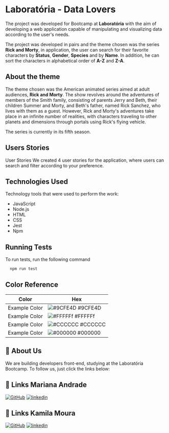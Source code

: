 # Laboratória - Data Lovers

The project was developed for Bootcamp at **Laboratória** with the aim of developing
a web application capable of manipulating and visualizing data according to the user's needs.

The project was developed in pairs and the theme chosen was the series **Rick and Morty**, in
application, the user can search for their favorite characters by **Status**, **Gender**,
**Species** and by **Name**.
In addition, he can sort the characters in alphabetical order of **A-Z** and **Z-A**.

## About the theme

The theme chosen was the American animated series aimed at adult audiences, **Rick and Morty**.
The show revolves around the adventures of members of the Smith family, consisting of parents Jerry
and Beth, their children Summer and Morty, and Beth's father, named Rick Sanchez, who lives with them
as a guest.
However, Rick and Morty's adventures take place in an infinite number of realities,
with characters traveling to other planets and dimensions through portals using
Rick's flying vehicle.

The series is currently in its fifth season.

## Users Stories

User Stories We created 4 user stories for the application, where users can search and filter
according to your preference.

## Technologies Used

Technology tools that were used to perform the work:

- JavaScript
- Node.js
- HTML 
- CSS
- Jest
- Npm


## Running Tests

To run tests, run the following command

```bash
  npm run test
```

## Color Reference

| Color             | Hex                                                                |
| ----------------- | ------------------------------------------------------------------ |
| Example Color | ![#9CFE4D](https://via.placeholder.com/10/9CFE4D?text=+) #9CFE4D |
| Example Color | ![#FFFFFf](https://via.placeholder.com/10/FFFFFf?text=+) #FFFFFf |
| Example Color | ![#CCCCCC](https://via.placeholder.com/10/CCCCCC?text=+) #CCCCCC |
| Example Color | ![#000000](https://via.placeholder.com/10/000000?text=+) #000000 |


## 🚀 About Us
We are building developers front-end, studying at the Laboratória Bootcamp.
To follow us, just click the links below:

## 🔗 Links Mariana Andrade
[![GitHub](https://img.shields.io/badge/my_github-000?style=for-the-badge&logo=ko-fi&logoColor=white)](https://github.com/MarianaFAndrade)
[![linkedin](https://img.shields.io/badge/meu_linkedin-0A66C2?style=for-the-badge&logo=linkedin&logoColor=white)](https://www.linkedin.com/in/mariana-andrade-4a71b8148/)

## 🔗 Links Kamila Moura
[![GitHub](https://img.shields.io/badge/my_github-000?style=for-the-badge&logo=ko-fi&logoColor=white)](https://github.com/KamilaMoura1)
[![linkedin](https://img.shields.io/badge/meu_linkedin-0A66C2?style=for-the-badge&logo=linkedin&logoColor=white)](https://www.linkedin.com/in/kamila-moura-programacao/)
